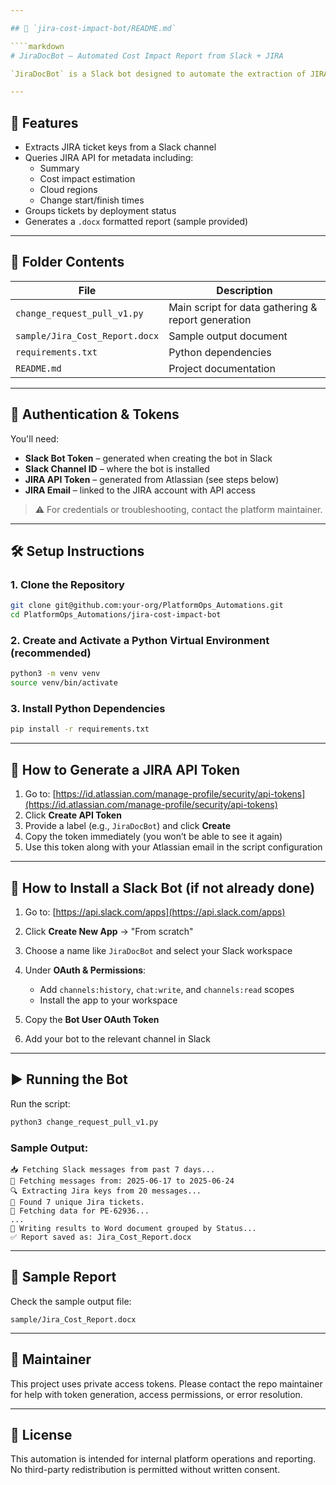 ```yaml
---

## 📄 `jira-cost-impact-bot/README.md`

````markdown
# JiraDocBot – Automated Cost Impact Report from Slack + JIRA

`JiraDocBot` is a Slack bot designed to automate the extraction of JIRA ticket data mentioned in a Slack channel and generate a Word document report estimating cost impact, cloud regions, and timelines — especially useful during migrations and deployments.

---
```


## 🔧 Features

- Extracts JIRA ticket keys from a Slack channel
- Queries JIRA API for metadata including:
  - Summary
  - Cost impact estimation
  - Cloud regions
  - Change start/finish times
- Groups tickets by deployment status
- Generates a `.docx` formatted report (sample provided)

---

## 📁 Folder Contents

| File                          | Description                                          |
|-------------------------------|------------------------------------------------------|
| `change_request_pull_v1.py`   | Main script for data gathering & report generation  |
| `sample/Jira_Cost_Report.docx`| Sample output document                              |
| `requirements.txt`            | Python dependencies                                 |
| `README.md`                   | Project documentation                               |

---

## 🔐 Authentication & Tokens

You'll need:

- **Slack Bot Token** – generated when creating the bot in Slack
- **Slack Channel ID** – where the bot is installed
- **JIRA API Token** – generated from Atlassian (see steps below)
- **JIRA Email** – linked to the JIRA account with API access

> ⚠️ For credentials or troubleshooting, contact the platform maintainer.

---

## 🛠️ Setup Instructions

### 1. Clone the Repository

```bash
git clone git@github.com:your-org/PlatformOps_Automations.git
cd PlatformOps_Automations/jira-cost-impact-bot
````

### 2. Create and Activate a Python Virtual Environment (recommended)

```bash
python3 -m venv venv
source venv/bin/activate
```

### 3. Install Python Dependencies

```bash
pip install -r requirements.txt
```

---

## 🪪 How to Generate a JIRA API Token

1. Go to: [https://id.atlassian.com/manage-profile/security/api-tokens](https://id.atlassian.com/manage-profile/security/api-tokens)
2. Click **Create API Token**
3. Provide a label (e.g., `JiraDocBot`) and click **Create**
4. Copy the token immediately (you won’t be able to see it again)
5. Use this token along with your Atlassian email in the script configuration

---

## 🤖 How to Install a Slack Bot (if not already done)

1. Go to: [https://api.slack.com/apps](https://api.slack.com/apps)
2. Click **Create New App** → "From scratch"
3. Choose a name like `JiraDocBot` and select your Slack workspace
4. Under **OAuth & Permissions**:

   * Add `channels:history`, `chat:write`, and `channels:read` scopes
   * Install the app to your workspace
5. Copy the **Bot User OAuth Token**
6. Add your bot to the relevant channel in Slack

---

## ▶️ Running the Bot

Run the script:

```bash
python3 change_request_pull_v1.py
```

### Sample Output:

```
📥 Fetching Slack messages from past 7 days...
📆 Fetching messages from: 2025-06-17 to 2025-06-24
🔍 Extracting Jira keys from 20 messages...
🎯 Found 7 unique Jira tickets.
🔄 Fetching data for PE-62936...
...
📝 Writing results to Word document grouped by Status...
✅ Report saved as: Jira_Cost_Report.docx
```

---

## 📄 Sample Report

Check the sample output file:

```
sample/Jira_Cost_Report.docx
```

---

## 👤 Maintainer

This project uses private access tokens. Please contact the repo maintainer for help with token generation, access permissions, or error resolution.

---

## 📝 License

This automation is intended for internal platform operations and reporting. No third-party redistribution is permitted without written consent.

```
